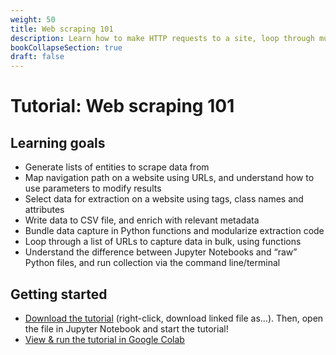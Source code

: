 ```yaml
---
weight: 50
title: Web scraping 101
description: Learn how to make HTTP requests to a site, loop through multiple pages, and parse content to a CSV file.
bookCollapseSection: true
draft: false
---
```


# Tutorial: Web scraping 101

## Learning goals

* Generate lists of entities to scrape data from
* Map navigation path on a website using URLs, and understand how to use parameters to modify results
* Select data for extraction on a website using tags, class names and attributes
* Write data to CSV file, and enrich with relevant metadata
* Bundle data capture in Python functions and modularize extraction code
* Loop through a list of URLs to capture data in bulk, using functions
* Understand the difference between Jupyter Notebooks and “raw” Python files, and run collection via the command line/terminal

## Getting started

- [Download the tutorial](webscraping-101.ipynb) (right-click, download linked file as...). Then, open the file in Jupyter Notebook and start the tutorial!
- [View & run the tutorial in Google Colab](https://colab.research.google.com/github/hannesdatta/course-odcm/blob/master/content/docs/tutorials/webscraping101/webscraping-101.ipynb)
